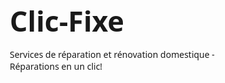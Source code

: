 # Clic-Fixe
Services de réparation et rénovation domestique - Réparations en un clic!
<!DOCTYPE html>
<html lang="fr">
<head>
    <meta charset="UTF-8">
    <meta name="viewport" content="width=device-width, initial-scale=1.0">
    <title>Clic & Fixe Bricolage - Réparations domestiques en un clic</title>
    <style>
        * {
            box-sizing: border-box;
            margin: 0;
            padding: 0;
            font-family: 'Segoe UI', Tahoma, Geneva, Verdana, sans-serif;
        }
        
        body {
            background-color: #f8f9fa;
            color: #333;
            line-height: 1.6;
        }
        
        .container {
            max-width: 1000px;
            margin: 0 auto;
            padding: 20px;
        }
        
        header {
            background: linear-gradient(135deg, #2c3e50 0%, #4a6580 100%);
            color: white;
            padding: 30px 0;
            text-align: center;
            border-radius: 0 0 20px 20px;
            box-shadow: 0 4px 12px rgba(0, 0, 0, 0.1);
            margin-bottom: 30px;
        }
        
        .logo {
            display: flex;
            justify-content: center;
            align-items: center;
            margin-bottom: 20px;
        }
        
        .logo-circle {
            width: 120px;
            height: 120px;
            background: #ff9900;
            border-radius: 50%;
            display: flex;
            justify-content: center;
            align-items: center;
            font-size: 40px;
            font-weight: bold;
            color: white;
            box-shadow: 0 0 20px rgba(255, 153, 0, 0.5);
        }
        
        h1 {
            font-size: 2.8rem;
            margin-bottom: 10px;
        }
        
        .tagline {
            font-size: 1.4rem;
            margin-bottom: 20px;
            color: #ffcc80;
        }
        
        .bio-section {
            background: white;
            border-radius: 15px;
            padding: 30px;
            margin-bottom: 30px;
            box-shadow: 0 4px 10px rgba(0, 0, 0, 0.05);
        }
        
        h2 {
            color: #2c3e50;
            margin-bottom: 20px;
            padding-bottom: 10px;
            border-bottom: 2px solid #ff9900;
        }
        
        .bio-text {
            font-size: 1.1rem;
            margin-bottom: 15px;
            line-height: 1.8;
        }
        
        .services {
            display: grid;
            grid-template-columns: repeat(auto-fit, minmax(250px, 1fr));
            gap: 20px;
            margin: 30px 0;
        }
        
        .service-card {
            background: white;
            border-radius: 10px;
            padding: 20px;
            text-align: center;
            box-shadow: 0 4px 8px rgba(0, 0, 0, 0.08);
            transition: transform 0.3s ease;
        }
        
        .service-card:hover {
            transform: translateY(-5px);
        }
        
        .service-icon {
            font-size: 2.5rem;
            margin-bottom: 15px;
            color: #2c3e50;
        }
        
        .why-choose {
            background: #e9f7ef;
            border-radius: 15px;
            padding: 30px;
            margin: 30px 0;
        }
        
        .benefits-list {
            list-style: none;
        }
        
        .benefits-list li {
            margin-bottom: 10px;
            padding-left: 30px;
            position: relative;
        }
        
        .benefits-list li:before {
            content: "✓";
            position: absolute;
            left: 0;
            color: #28a745;
            font-weight: bold;
            font-size: 1.2rem;
        }
        
        .contact-info {
            text-align: center;
            margin-top: 30px;
            padding: 20px;
            background: #2c3e50;
            color: white;
            border-radius: 15px;
        }
        
        .btn {
            display: inline-block;
            background: #ff9900;
            color: white;
            padding: 12px 25px;
            border-radius: 8px;
            text-decoration: none;
            font-weight: bold;
            margin-top: 15px;
            transition: background 0.3s ease;
        }
        
        .btn:hover {
            background: #e68a00;
        }
        
        footer {
            text-align: center;
            margin-top: 40px;
            padding: 20px;
            color: #777;
        }
        
        @media (max-width: 768px) {
            h1 {
                font-size: 2.2rem;
            }
            
            .tagline {
                font-size: 1.2rem;
            }
            
            .services {
                grid-template-columns: 1fr;
            }
        }
    </style>
</head>
<body>
    <header>
        <div class="container">
            <div class="logo">
                <div class="logo-circle">C&F</div>
            </div>
            <h1>Clic & Fixe Bricolage</h1>
            <p class="tagline">Réparations domestiques en un clic!</p>
        </div>
    </header>

    <div class="container">
        <section class="bio-section">
            <h2>Bienvenue chez Clic & Fixe Bricolage</h2>
            <p class="bio-text">
                <strong>Clic & Fixe Bricolage</strong> - la solution optimale pour tous vos besoins de réparation et de rénovation domestique!
            </p>
            
            <h3>Nous proposons des services complets et professionnels dans:</h3>
            <div class="services">
                <div class="service-card">
                    <div class="service-icon">🚰</div>
                    <h3>Plomberie</h3>
                    <p>Réparations de plomberie et fuites d'eau</p>
                </div>
                <div class="service-card">
                    <div class="service-icon">💡</div>
                    <h3>Électricité</h3>
                    <p>Travaux électriques et installation d'ampoules</p>
                </div>
                <div class="service-card">
                    <div class="service-icon">🔨</div>
                    <h3>Menuiserie</h3>
                    <p>Travaux de menuiserie et mobilier</p>
                </div>
                <div class="service-card">
                    <div class="service-icon">🎨</div>
                    <h3>Peinture & Décoration</h3>
                    <p>Services de peinture et décoration</p>
                </div>
                <div class="service-card">
                    <div class="service-icon">🔧</div>
                    <h3>Installation</h3>
                    <p>Installation d'appareils ménagers et mobilier</p>
                </div>
            </div>
            
            <div class="why-choose">
                <h3>Pourquoi choisir Clic & Fixe Bricolage?</h3>
                <ul class="benefits-list">
                    <li>Artisans spécialisés et expérimentés</li>
                    <li>Service rapide et à temps</li>
                    <li>Prix abordables et transparents</li>
                    <li>Garantie sur tous les services</li>
                    <li>Disponibles toute la semaine</li>
                </ul>
            </div>
            
            <p class="bio-text">
                Contactez-nous dès maintenant pour une consultation gratuite et un devis! Nous sommes là pour rendre votre maison plus confortable et plus sûre.
            </p>
        </section>
        
        <div class="contact-info">
            <h3>Prêt à réparer?</h3>
            <p>Appelez-nous au <strong>XX-XX-XX-XX-XX</strong> ou</p>
            <a href="#contact" class="btn">Demander un devis gratuit</a>
        </div>
    </div>

    <footer>
        <div class="container">
            <p>© 2023 Clic & Fixe Bricolage. Tous droits réservés.</p>
        </div>
    </footer>
</body>
</html>
